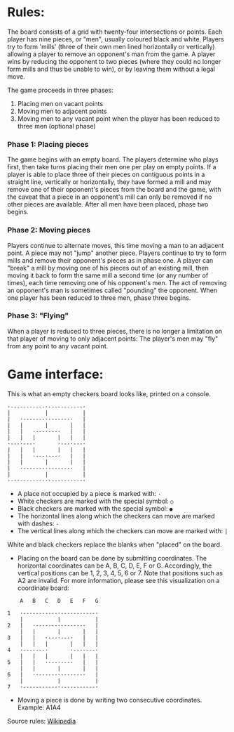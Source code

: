 # Rules:

The board consists of a grid with twenty-four intersections or points. Each player has nine pieces, or "men", usually coloured black and white. Players try to form 'mills' (three of their own men lined horizontally or vertically) allowing a player to remove an opponent's man from the game. A player wins by reducing the opponent to two pieces (where they could no longer form mills and thus be unable to win), or by leaving them without a legal move.

The game proceeds in three phases:

1. Placing men on vacant points
2. Moving men to adjacent points
3. Moving men to any vacant point when the player has been reduced to three men (optional phase)

### Phase 1: Placing pieces

The game begins with an empty board. The players determine who plays first, then take turns placing their men one per play on empty points. If a player is able to place three of their pieces on contiguous points in a straight line, vertically or horizontally, they have formed a mill and may remove one of their opponent's pieces from the board and the game, with the caveat that a piece in an opponent's mill can only be removed if no other pieces are available. After all men have been placed, phase two begins.

### Phase 2: Moving pieces

Players continue to alternate moves, this time moving a man to an adjacent point. A piece may not "jump" another piece. Players continue to try to form mills and remove their opponent's pieces as in phase one. A player can "break" a mill by moving one of his pieces out of an existing mill, then moving it back to form the same mill a second time (or any number of times), each time removing one of his opponent's men. The act of removing an opponent's man is sometimes called "pounding" the opponent. When one player has been reduced to three men, phase three begins.

### Phase 3: "Flying"

When a player is reduced to three pieces, there is no longer a limitation on that player of moving to only adjacent points: The player's men may "fly" from any point to any vacant point.

# Game interface:

This is what an empty checkers board looks like, printed on a console.

```
·-----------·-----------·
|           |           |
|   ·-------·-------·   |
|   |       |       |   |
|   |   ·---·---·   |   |
|   |   |       |   |   |
·---·---·       ·---·---·
|   |   |       |   |   |
|   |   ·---·---·   |   |
|   |       |       |   |
|   ·-------·-------·   |
|           |           |
·-----------·-----------·
```

- A place not occupied by a piece is marked with: `·`
- White checkers are marked with the special symbol: `○`
- Black checkers are marked with the special symbol: `●`
- The horizontal lines along which the checkers can move are marked with dashes: `-`
- The vertical lines along which the checkers can move are marked with: `|`

White and black checkers replace the blanks when "placed" on the board.

- Placing on the board can be done by submitting coordinates. The horizontal coordinates can be A, B, C, D, E, F or G. Accordingly, the vertical positions can be 1, 2, 3, 4, 5, 6 or 7. Note that positions such as A2 are invalid. For more information, please see this visualization on a coordinate board:

```
    A   B   C   D   E   F   G
   
1   ·-----------·-----------·
    |           |           |
2   |   ·-------·-------·   |
    |   |       |       |   |
3   |   |   ·---·---·   |   |
    |   |   |       |   |   |
4   ·---·---·       ·---·---·
    |   |   |       |   |   |
5   |   |   ·---·---·   |   |
    |   |       |       |   |
6   |   ·-------·-------·   |
    |           |           |
7   ·-----------·-----------·
```

- Moving a piece is done by writing two consecutive coordinates. Example: A1A4

Source rules: [Wikipedia](https://en.wikipedia.org/wiki/Nine_men%27s_morris)
